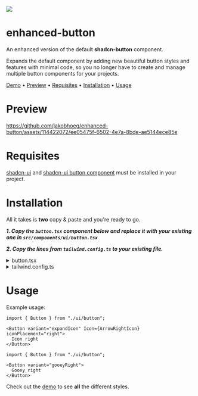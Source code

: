 [<img src="ezgif-7-38e5f4fe19.gif">](https://enhanced-button.vercel.app/)

# enhanced-button

An enhanced version of the default **shadcn-button** component. 

Expands the default component by adding new beautiful button styles and features with minimal code, so you no longer have to create and manage multiple button components for your projects.

[Demo](https://enhanced-button.vercel.app/) • [Preview](#Preview) • [Requisites](#Requisites) • [Installation](#Installation) • [Usage](#Usage) 

# Preview

https://github.com/jakobhoeg/enhanced-button/assets/114422072/ee05475f-6502-4e7a-8bde-ae5144ece85e

# Requisites

[shadcn-ui](https://ui.shadcn.com/docs/installation) and [shadcn-ui button component](https://ui.shadcn.com/docs/components/button) must be installed in your project.

# Installation

All it takes is **two** copy & paste and you're ready to go.

***1. Copy the `button.tsx` component below and replace it with your existing one in `src/components/ui/button.tsx`***

***2. Copy the lines from `tailwind.config.ts` to your existing file.***
<details>
  <summary>button.tsx</summary>

  ```tsx
import * as React from "react";
import { Slot } from "@radix-ui/react-slot";
import { cva, type VariantProps } from "class-variance-authority";
import { cn } from "@/lib/utils";

const buttonVariants = cva(
  "inline-flex items-center justify-center whitespace-nowrap rounded-md text-sm font-medium ring-offset-background transition-colors focus-visible:outline-none focus-visible:ring-2 focus-visible:ring-ring focus-visible:ring-offset-2 disabled:pointer-events-none disabled:opacity-50",
  {
    variants: {
      variant: {
        default: "bg-primary text-primary-foreground hover:bg-primary/90",
        destructive:
          "bg-destructive text-destructive-foreground hover:bg-destructive/90",
        outline:
          "border border-input bg-background hover:bg-accent hover:text-accent-foreground",
        secondary:
          "bg-secondary text-secondary-foreground hover:bg-secondary/80",
        ghost: "hover:bg-accent hover:text-accent-foreground",
        link: "text-primary underline-offset-4 hover:underline",
        expandIcon:
          "group relative text-primary-foreground bg-primary hover:bg-primary/90",
        ringHover:
          "bg-primary text-primary-foreground transition-all duration-300 hover:bg-primary/90 hover:ring-2 hover:ring-primary/90 hover:ring-offset-2",
        shine:
          "text-primary-foreground animate-shine bg-gradient-to-r from-primary via-primary/75 to-primary bg-[length:400%_100%] ",
          gooeyRight:
          "text-primary-foreground relative bg-primary z-0 overflow-hidden transition-all duration-500 before:absolute before:inset-0 before:-z-10 before:translate-x-[150%] before:translate-y-[150%] before:scale-[2.5] before:rounded-[100%] before:bg-gradient-to-r from-zinc-400 before:transition-transform before:duration-1000  hover:before:translate-x-[0%] hover:before:translate-y-[0%] ",
          gooeyLeft:
          "text-primary-foreground relative bg-primary z-0 overflow-hidden transition-all duration-500 after:absolute after:inset-0 after:-z-10 after:translate-x-[-150%] after:translate-y-[150%] after:scale-[2.5] after:rounded-[100%] after:bg-gradient-to-l from-zinc-400 after:transition-transform after:duration-1000  hover:after:translate-x-[0%] hover:after:translate-y-[0%] ",
        linkHover1:
          "relative after:absolute after:bg-primary after:bottom-2 after:h-[1px] after:w-2/3 after:origin-bottom-left after:scale-x-100 hover:after:origin-bottom-right hover:after:scale-x-0 after:transition-transform after:ease-in-out after:duration-300",
        linkHover2:
          "relative after:absolute after:bg-primary after:bottom-2 after:h-[1px] after:w-2/3 after:origin-bottom-right after:scale-x-0 hover:after:origin-bottom-left hover:after:scale-x-100 after:transition-transform after:ease-in-out after:duration-300",
      },
      size: {
        default: "h-10 px-4 py-2",
        sm: "h-9 rounded-md px-3",
        lg: "h-11 rounded-md px-8",
        icon: "h-10 w-10",
      },
    },
    defaultVariants: {
      variant: "default",
      size: "default",
    },
  }
);

interface IconProps {
  Icon: React.ElementType;
  iconPlacement: "left" | "right";
}

interface IconRefProps {
  Icon?: never;
  iconPlacement?: undefined;
}

export interface ButtonProps
  extends React.ButtonHTMLAttributes<HTMLButtonElement>,
    VariantProps<typeof buttonVariants> {
  asChild?: boolean;
}

export type ButtonIconProps = IconProps | IconRefProps;

const Button = React.forwardRef<
  HTMLButtonElement,
  ButtonProps & ButtonIconProps
>(
  (
    {
      className,
      variant,
      size,
      asChild = false,
      Icon,
      iconPlacement,
      ...props
    },
    ref
  ) => {
    const Comp = asChild ? Slot : "button";
    return (
      <Comp
        className={cn(buttonVariants({ variant, size, className }))}
        ref={ref}
        {...props}
      >
        {Icon && iconPlacement === "left" && (
          <div className="w-0 translate-x-[0%] pr-0 opacity-0 transition-all duration-200 group-hover:w-5 group-hover:translate-x-100 group-hover:pr-2 group-hover:opacity-100">
            <Icon />
          </div>
        )}
        {props.children}
        {Icon && iconPlacement === "right" && (
          <div className="w-0 translate-x-[100%] pl-0 opacity-0 transition-all duration-200 group-hover:w-5 group-hover:translate-x-0 group-hover:pl-2 group-hover:opacity-100">
            <Icon />
          </div>
        )}
      </Comp>
    );
  }
);
Button.displayName = "Button";

export { Button, buttonVariants };
        
```

</details>


<details>
  <summary>tailwind.config.ts</summary>

  ```diff
const config = {
    extend: {
        keyframes: {
+          "shine": {
+            from: { backgroundPosition: '200% 0' },
+            to: { backgroundPosition: '-200% 0' },
          },
        },
        animation: {
+         "shine": "shine 8s ease-in-out infinite",
        },
    },
}    
```

</details>

# Usage

Example usage:

```tsx
import { Button } from "./ui/button";

<Button variant="expandIcon" Icon={ArrowRightIcon} iconPlacement="right">
  Icon right
</Button>
```

```tsx
import { Button } from "./ui/button";

<Button variant="gooeyRight">
  Gooey right
</Button>
```

Check out the [demo](https://enhanced-button.vercel.app/) to see **all** the different styles.



